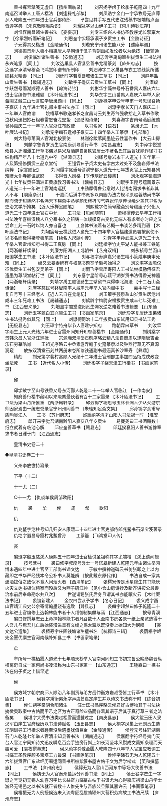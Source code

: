 <!-- { "loadSidebar": true } -->
　　善书挥素擘笺无虚日 【扬州画舫录】 
　　刘召扬字卣于纶季子乾隆四十九年南巡召试举人工唐人楷法 【刘逢禄礼部集】 
　　刘凤诰字金门一字承牧号无庐萍乡人乾隆五十四年进士官兵部侍郎 
　　予尝见其手写五代史注残稿书极端楷点画皆遵字典 【朱克敬瞑庵杂识】 
　　刘耀祖字以山伊子工书 【崇川诗钞汇存】 
　　刘惟容南昌诸生善书法 【妄妄录】 
　　刘专三绍兴人书仿圣教序尤长擘窠大字 【徐承烈听雨轩笔记】 
　　刘恩奎字紫垣承谟子岁贡生工书 【金陵诗征】 
　　子元得其父楷法 【金陵通传】 
　　刘璇安宁州诸生能八分 【述庵年谱】 
　　刘德振景州人善小楷鑴唐人早朝诗于瓜子背刻画如发论者以为绝技 【畿辅通志】 
　　刘俊临淮诸生善书 【安徽通志】 
　　刘志沂字禹甸颖州拔贡生工书法得永兴笔意 【同上】 
　　刘汝选巢县人官县丞善书尤精篆刻 【庐州府志】 
　　按汝选字承清号穆斋飞鸿堂印谱有所制印 
　　刘泗沛字二水巢县布衣工铁线篆所鑴砚铭尤精善 【同上】 
　　刘廷时字若夏舒城诸生工草书 【同上】 
　　刘静年盐山贡生善书 【畿辅通志】 
　　刘敏字子逊庆云贡生工草书 【同上】 
　　刘潜蛟字跃然号雨湖顺德人善书 【岭海诗钞】 
　　刘彬华字藻林号朴石番禺人嘉庆六年进士官编修书法雅健 【木叶厱法书记】 
　　刘华东字三山番禺人嘉庆六年举人家龠闇丈藏三山七言联学唐隶颇肖 【同上】 
　　刘逢禄字申受号申甫一号思误召扬子嘉庆十九年进士官礼部主事书法亦工 【同上】 
　　刘淳字孝长天门人嘉庆二十一年举人官教谕 
　　姚椿草书歌送孝长之宜昌诗云刘生奇气强收拾走入草书作歌泣秋风迅扫妙石粗春雷怒奋龙蛇蛰 【通艺阁诗录】 
　　刘喜海字吉甫号燕庭统勋曾孙嘉庆二十一年举人官浙江布政使 
　　以书名家 【语石】 
　　篆隶尤工 【木叶厱法书记】 
　　刘承宠字麟石逢禄子嘉庆二十四年举人工篆隶 【礼部集】 
　　刘大懿号苇间人官湖北按察使 
　　林则徐跋苇间墨迹云性喜作书 【大云山房稿】 
　　刘麟字鲁青岁贡生官南康训导善行草书 【南昌县志】 
　　刘中泽字悦堂攸县人迁湘潭工行草书偶以易米及酒脯自署铁岩居士不著名氏其后盲犹能作径寸书结构精严年八十七道光中卒 【湘潭县志】 
　　刘绎号詹岩永丰人道光十五年第一人及第授修撰赏三品京堂衔 
　　王锺霖曰子贞太史有学古太过处不及詹岩师书法纯粹 【家言随记】 
　　刘同缨字冕垂号清溪宁都人道光十七年拔贡官上元知县殉难赠太仆寺卿谥武愍 
　　书得晋人风格 【季传琇好云楼集】 
　　刘永观字镜海道光十七年拔贡任满洲正黄旗教习善书法 【赣榆县志】 
　　刘琨字玉昆号蕴斋景东人道光二十一年进士官湖南巡抚 
　　工书劲厚得鲁公意时人比钱南园求书者非其人不与 【瞑庵杂识】 
　　干嘉而后滇中书派多以南园为法力规平原赵蓉舫尚书学颜而流于甜熟然书名满天下韫斋中丞学颜无槎枒习气森张浑厚传世绝少盖其书名为吏治文学所掩矣 【近人乐禅室随笔】 
　　刘熙载字伯简号融斋别号寤厓子兴化人道光二十四年进士官右中允 
　　工书法 【见闻随笔】 
　　萧穆撰传云早年工行楷书法晚年喜橅汉魏人八分篆书久之镕铸一体规模奇古变化无端人有求者亦时应之又尝命工刻一石时以饷人亦自喜也 
　　工各体书法着有艺概一书谈艺多精到语 【木叶厱法书记】 
　　刘翊宸号云樵武进人道光二十四年举人官福建道员署按察使不以书名而极得褚登善笔意 【续名人尺牍小传】 
　　刘怿字申孙武进人道光二十九年举人官雷州知府书得二王真脉 【同上】 
　　刘廷楷字竹史平湖人能书兼工铁笔 【两浙輶轩续录】 
　　刘廉方阳湖人工北朝书 【艺舟双楫】 
　　刘永祯号兰函山阳国学生工书法 【木叶厱法书记】 
　　刘与权字寿庐嘉兴诸生精小篆咸丰庚申死难 【同上】 
　　继又云娄寿碑有与权篆书题签予徧考始得之 
　　刘文淇字孟瞻仪征优贡生工书包安吴弟子 【同上】 
　　刘雨飞字雪厓寿阳人工书法尝模勒傅征君遗墨为尊颉堂帖行世 【同上】 
　　刘东藩字星阶号心葭平湖岁贡书法得香光神髓 【两浙輶轩续录】 
　　刘靖字禹工顺德诸生工擘窠书深得李北海法 【十二石山斋诗话】 
　　刘庠字慈民号钵叟南丰人咸丰元年举人官内阁中书 
　　尝手写十三经复自号写十三经老人 【近人云自在龛笔记】 
　　刘玉策字芸泉盐山岁贡生居沧州咸丰三年死难工书法 【畿辅通志】 
　　刘鹤龄字梅尉安福拔贡生咸丰七年死难工书 【江西忠义录】 
　　刘培显字闇堂滋阳贡生殉发逆之难着书法辑要 【山东通志】 
　　刘廷玉字蕴白宜兴廪生工书 【书画家笔录】 
　　刘廷珍字复唐廷玉弟诸生书法挺秀似其兄 【同上】 
　　刘懋德同治十二年拔贡山东试用知县书法工秀 【无极县志】 
　　刘玉璋字特舟毕节人官建宁知府 
　　路朝霖曰草书 
　　刘汝霖字雨生上元人光绪六年进士官雷州同知升知府善楷书 【金陵通传】 
　　刘树棠字景韩永昌人官浙江巡抚 
　　宗源瀚双清堂石刻序略云精八法自商周以逮隋唐吉金乐石穷摹酷肖 
　　王祖光序略云中丞素喜弄翰于史籀篆隶以及钟鼎行草无不真源洞窥 
　　放按双清堂石刻共两册末卷所临钱通副书最逼真长沙章寿 【彝鼎】 
　　精刻 
　　刘光第字裴村富顺人光绪十二年进士官刑部主事加四品衔戊戌政变坐法死 
　　工书 【近代名人小传】 
　　刘廷彬字子粲天津工行楷书 【书画家笔录】 

　　邱 

　　邱学敏字至山号铁香又号东河鄞人乾隆二十一年举人官临江 【一作南安】 
　　知府善行楷书藏明以来隃麋最伙着有百十二家墨录 【木叶厱法书记】 
　　工书法为梁山舟所推重 【两浙輶轩录】 
　　邱云锦字絅思号玉林长洲人少从父游京师因家焉由一统志誊录官宁州州同善书 【朱珪知足斋文集】 
　　邱孙锦字余甫号质畇吴江人 
　　工书 【苏州府志】 
　　邱重禧字清才山阳人书法冠一时 【淮安府志】 
　　邱开来字觉吾湖南黔阳人嘉庆八年岁贡生 
　　易夔尧曰工书酒酣数十纸立就着有临池心解 
　　邱应奎善草书 【赣县志】 
　　邱廷揆襄阳人善书游豫章求书者日踵于门 【江西通志】 

　　皇清书史卷二十 
  
●皇清书史卷二十一 

　　义州李放憺持纂录 

　　下平（十二） 

　　十一尤（二） 

　　○十一尤 【仇裘牟侯周邹欧阳】 

　　仇 
　　裘 
　　牟 
　　侯 
　　周 
　　邹 
　　欧阳 

　　仇 

　　仇兆鳌字沧柱号知几归安人康熙二十四年进士官吏部侍郎兆鳌书石渠宝笈著录 
　　仇垲字遐昌号霞村兆鳌曾孙 
　　工篆籀 【飞鸿堂印人传】 

　　裘 

　　裘琏字殷玉慈溪人康熙五十四年进士官检讨圣祖称其字尤端楷 【溪上遗闻辑录】 
　　按号蔗村 
　　裘曰修字叔度号漫士一号诺皋新建人乾隆元年由诸生举鸿博未遇四年中进士官至工部尚书谥文达 
　　于敏中撰神道碑云书仿张即之上以内藏即之书华严经残本令公补书人莫能辨 【按此戴东原代作】 
　　书法自成一家其潇洒拔俗之致似不食人间烟火者 【西清笔记】 
　　张樗寮传是水星降生其书能厌火灾文达书极似樗寮而殁后又为燕子矶江神 【见小仓山房诗抄及新齐讲按公最善治水前后奉命勘水共八次】 
　　世遂谓是张氏后身且谓其书亦能禳火云 【木叶厱法书记】 
　　裘镛新建人 
　　金农曰尝从予学书 【冬心日记】 
　　裘义成字酉山官靖江典史公余寄情翰墨饶有逸致 【嵊县志】 
　　裘麟字超然曰修子乾隆二十五年进士官编修上选翰林能书者十人缮御制集麟与焉 【江西通志】 
　　按号青溪 
　　裘曰修撰墓志云上命择翰林能书者凡召数十人至南书房各录一纸上亲览选得十人吾儿与焉吾儿亡后始装潢进呈有文绮之赐太监以既没奏上始知大为悯叹 
　　【裘文达公遗集】 
　　裘椿寿字庄圃钱塘诸生擅书名 【杭郡诗三辑】 
　　裘荫梧字旭先金匮优廪生官河南候补知县工书 【书画家笔录】 

　　牟 

　　牟所号一樵栖霞人道光十七年顺天榜举人官南河同知工书初宗鲁公晚参魏晋纵横离奇自成一家何尚书凌汉称为山东书家第一 【山东通志】 
　　王锺霖曰一樵书法在何子贞之上惜早逝 

　　侯 

　　侯方域字朝宗商邱人顺治八年副贡与弟方岳仲衡方岩叔岱皆工行草书 【木叶厱法书记】 
　　侯铨字秉衡弟永字声虞皆嘉定庠生并以诗文书法称于时 【练音初集】 
　　侯仁朔字棠阴合阳诸生 
　　汪士鋐书品序略云侯君好古博物其于书法抉摘微奥取秦中古帖而甲乙之区为古正奇险四品而各着其语于后其于真行草三者之法备矣 
　　侯堪字大受书法类赵松雪而遒健过之 【南皮县志】 
　　侯大鲲玉田人隶汉军由庠生官府经历以书法诗赋名 【玉田县志】 
　　侯大桐字凤巢上元副贡生选江阴训导工行楷求者踵至没后遗墨犹值巨金 【金陵通传】 
　　侯登元号柱轩湖南石门人乾隆七年举人官清丰知县善书法 【湖南通志】 
　　侯嘉翻字符经号夷门天台人官江宁同知诗文迅疾瞬息百变手迹旁行斜上如长河坚冰风裂成文莫知条理而天趣可爱 【袁枚撰墓志】 
　　侯凤苞字舜威金匮人乾隆四十八年举人官宝应教谕工书临王圣教序颜多宝塔工力最深 【书画家笔录】 
　　侯坤字磻石无为人乾隆五十六年拔贡官广东盐经历署运同善书所橅紫藤书屋古帖千文为后学楷式 【英和撰墓志】 
　　工书法 【庐州府志】 
　　侯錞无为人官山西河东中等场大使善书法 【同上】 
　　侯铸无为人官泰州盐运分司善书法 【同上】 
　　侯士谷字芒生一字懋之号览初无锡人幼喜习字比长益奋力临摹古帖于书谱尤为心得嘉庆初梁山舟学士游经无锡邑之以书法就正者数十人惟先生与吾族公旦蒙其嘉许云【书画家笔录】 
　　侯椿援无为人例授候选未入流粤匪乱投効颍州大营积劳病故工书法尺牍 【庐州府志】 
